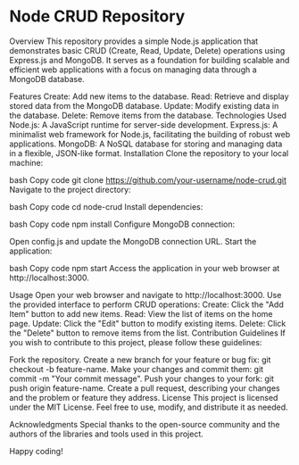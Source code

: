 
<h1>Node CRUD Repository</h1>

Overview
This repository provides a simple Node.js application that demonstrates basic CRUD (Create, Read, Update, Delete) operations using Express.js and MongoDB. It serves as a foundation for building scalable and efficient web applications with a focus on managing data through a MongoDB database.

Features
Create: Add new items to the database.
Read: Retrieve and display stored data from the MongoDB database.
Update: Modify existing data in the database.
Delete: Remove items from the database.
Technologies Used
Node.js: A JavaScript runtime for server-side development.
Express.js: A minimalist web framework for Node.js, facilitating the building of robust web applications.
MongoDB: A NoSQL database for storing and managing data in a flexible, JSON-like format.
Installation
Clone the repository to your local machine:

bash
Copy code
git clone https://github.com/your-username/node-crud.git
Navigate to the project directory:

bash
Copy code
cd node-crud
Install dependencies:

bash
Copy code
npm install
Configure MongoDB connection:

Open config.js and update the MongoDB connection URL.
Start the application:

bash
Copy code
npm start
Access the application in your web browser at http://localhost:3000.

Usage
Open your web browser and navigate to http://localhost:3000.
Use the provided interface to perform CRUD operations:
Create: Click the "Add Item" button to add new items.
Read: View the list of items on the home page.
Update: Click the "Edit" button to modify existing items.
Delete: Click the "Delete" button to remove items from the list.
Contribution Guidelines
If you wish to contribute to this project, please follow these guidelines:

Fork the repository.
Create a new branch for your feature or bug fix: git checkout -b feature-name.
Make your changes and commit them: git commit -m "Your commit message".
Push your changes to your fork: git push origin feature-name.
Create a pull request, describing your changes and the problem or feature they address.
License
This project is licensed under the MIT License. Feel free to use, modify, and distribute it as needed.

Acknowledgments
Special thanks to the open-source community and the authors of the libraries and tools used in this project.

Happy coding!
